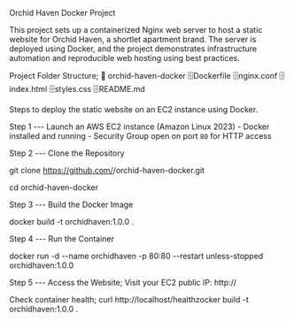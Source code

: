 Orchid Haven Docker Project 

This project sets up a containerized Nginx web server to host a static website for Orchid Haven, a shortlet apartment brand. The server is deployed using Docker, and the project demonstrates infrastructure automation and reproducible web hosting using best practices.


Project Folder Structure;
📁 orchid-haven-docker
 🗄️Dockerfile 
 🗄️nginx.conf 
 🗄️index.html 
 🗄️styles.css 
 🗄️README.md


Steps to deploy the static website on an EC2 instance using Docker.

Step 1
--- Launch an AWS EC2 instance (Amazon Linux 2023)
           - Docker installed and running
           - Security Group open on port `80` for HTTP access

Step 2 
---  Clone the Repository

   git clone https://github.com/<your-username>/orchid-haven-docker.git

   cd orchid-haven-docker

Step 3 
--- Build the Docker Image

   docker build -t orchidhaven:1.0.0 .


Step 4 ---
Run the Container

docker run -d --name orchidhaven -p 80:80 --restart unless-stopped orchidhaven:1.0.0

Step 5 ---
Access the Website; Visit your EC2 public IP: http://<your-ec2-public-ip>

Check container health; curl http://localhost/healthzocker build -t orchidhaven:1.0.0 .



 
